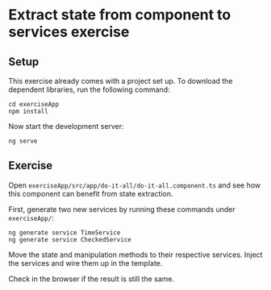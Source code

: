 # Extract state from component to services exercise

## Setup

This exercise already comes with a project set up. To download the dependent libraries, run the following command:

```
cd exerciseApp
npm install
```

Now start the development server:

```
ng serve
```

## Exercise

Open `exerciseApp/src/app/do-it-all/do-it-all.component.ts` and see how this component can benefit from state
extraction.

First, generate two new services by running these commands under `exerciseApp/`:

```
ng generate service TimeService
ng generate service CheckedService
```

Move the state and manipulation methods to their respective services. Inject the services and wire them up in the
template.

Check in the browser if the result is still the same.